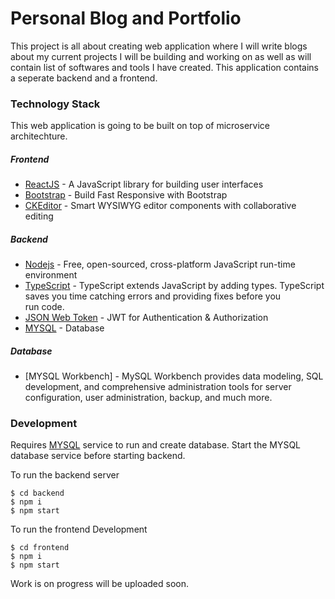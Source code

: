 # Personal Blog and Portfolio
This project is all about creating web application where I will write blogs about my current projects I will be building and working on as well as will contain list of softwares and tools I have created.
This application contains a seperate backend and a frontend.

### Technology Stack
This web application is going to be built on top of microservice architechture.
##### Frontend
* [ReactJS] - A JavaScript library for building user interfaces
* [Bootstrap] - Build Fast Responsive with Bootstrap
* [CKEditor] - Smart WYSIWYG editor components with collaborative editing
##### Backend
* [Nodejs] - Free, open-sourced, cross-platform JavaScript run-time environment
* [TypeScript] - TypeScript extends JavaScript by adding types. TypeScript saves you time catching errors and providing fixes before you     
 run code.
* [JSON Web Token] - JWT for Authentication & Authorization
* [MYSQL] -  Database 
##### Database
* [MYSQL Workbench] - MySQL Workbench provides data modeling, SQL development, and comprehensive administration tools for server configuration, user administration, backup, and much more.

### Development
Requires [MYSQL] service to run and create database.
Start the MYSQL database service before starting backend.

To run the backend server
```
$ cd backend
$ npm i
$ npm start
```
To run the frontend Development
```
$ cd frontend
$ npm i
$ npm start
```

Work is on progress will be uploaded soon.

[//]: # (These are reference links used in the body of this note and get stripped out when the markdown processor does its job. There is no need to format nicely because it shouldn't be seen.)

[ReactJS]:https://reactjs.org/
[Bootstrap]:https://getbootstrap.com/
[CKEditor]: https://ckeditor.com/
[Nodejs]: https://nodejs.dev/
[TypeScript]: https://www.typescriptlang.org/
[JSON Web Token]: https://jwt.io/
[MYSQL]: https://www.mysql.com/
